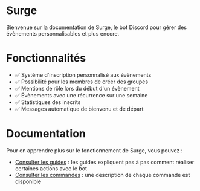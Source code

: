 # Surge

Bienvenue sur la documentation de Surge, le bot Discord pour gérer des évènements personnalisables et plus encore.

# Fonctionnalités

- ✅ Système d'inscription personnalisé aux évènements
- ✅ Possibilité pour les membres de créer des groupes
- ✅ Mentions de rôle lors du début d'un évènement
- ✅ Évènements avec une récurrence sur une semaine
- ✅ Statistiques des inscrits
- ✅ Messages automatique de bienvenu et de départ

# Documentation

Pour en apprendre plus sur le fonctionnement de Surge, vous pouvez :

- [Consulter les guides](/guides/) : les guides expliquent pas à pas comment réaliser certaines actions avec le bot
- [Consulter les commandes](/commandes/) : une description de chaque commande est disponible 